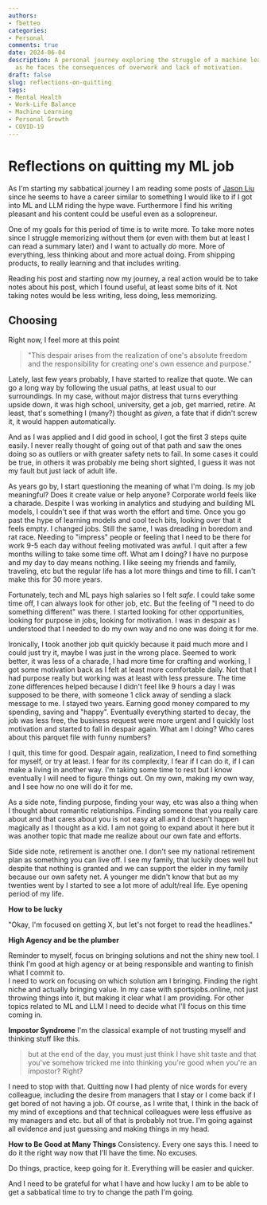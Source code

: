 ```yaml
---
authors:
- fbetteo
categories:
- Personal 
comments: true
date: 2024-06-04
description: A personal journey exploring the struggle of a machine learning engineer
  as he faces the consequences of overwork and lack of motivation.
draft: false
slug: reflections-on-quitting
tags:
- Mental Health
- Work-Life Balance
- Machine Learning
- Personal Growth
- COVID-19
---
```


# Reflections on quitting my ML job

As I'm starting my sabbatical journey I am reading some posts of [Jason Liu](https://jxnl.co/writing/2024/06/01/advice-to-young-people/) since he seems to have a career similar to something I would like to if I got into ML and LLM riding the hype wave. Furthermore I find his writing pleasant and his content could be useful even as a solopreneur. 

One of my goals for this period of time is to write more. To take more notes since I struggle memorizing without them (or even with them but at least I can read a summary later) and I want to actually *do* more. More of everything, less thinking about and more actual doing. From shipping products, to really learning and that includes writing.

Reading his post and starting now my journey, a real action would be to take notes about his post, which I found useful, at least some bits of it. Not taking notes would be less writing, less doing, less memorizing. 


## Choosing

Right now, I feel more at this point
> "This despair arises from the realization of one's absolute freedom and the responsibility for creating one's own essence and purpose."

Lately, last few years probably, I have started to realize that quote. We can go a long way by following the usual paths, at least usual to our surroundings. In my case, without major distress that turns everything upside down, it was high school, university, get a job, get married, retire. At least, that's something I (many?) thought as _given_, a fate that if didn't screw it, it would happen automatically.

And as I was applied and I did good in school, I got the first 3 steps quite easily. I never really thought of going out of that path and saw the ones doing so as outliers or with greater safety nets to fail. In some cases it could be true, in others it was probably me being short sighted, I guess it was not my fault but just lack of adult life.  

As years go by, I start questioning the meaning of what I'm doing. Is my job meaningful? Does it create value or help anyone? Corporate world feels like a charade. Despite I was working in analytics and studying and building ML models, I couldn't see if that was worth the effort and time. Once you go past the hype of learning models and cool tech bits, looking over that it feels empty. I changed jobs. Still the same, I was dreading in boredom and rat race. Needing to "impress" people or feeling that I need to be there for work 9-5 each day without feeling motivated was awful. I quit after a few months willing to take some time off. What am I doing? I have no purpose and my day to day means nothing. I like seeing my friends and family, traveling, etc but the regular life has a lot more things and time to fill. I can't make this for 30 more years.

Fortunately, tech and ML pays high salaries so I felt _safe_. I could take some time off, I can always look for other job, etc. But the feeling of "I need to do something different" was there. I started looking for other opportunities, looking for purpose in jobs, looking for motivation. I was in despair as I understood that I needed to do my own way and no one was doing it for me. 

Ironically, I took another job quit quickly because it paid much more and I could just try it, maybe I was just in the wrong place. Seemed to work better, it was less of a charade, I had more time for crafting and working, I got some motivation back as I felt at least more comfortable daily. Not that I had purpose really but working was at least with less pressure. The time zone differences helped because I didn't feel like 9 hours a day I was supposed to be there, with someone 1 click away of sending a slack message to me. I stayed two years. Earning good money compared to my spending, saving and "happy". Eventually everything started to decay, the job was less free, the business request were more urgent and I quickly lost motivation and started to fall in despair again. What am I doing? Who cares about this parquet file with funny numbers?

I quit, this time for good. Despair again, realization, I need to find something for myself, or try at least. I fear for its complexity, I fear if I can do it, if I can make a living in another way. I'm taking some time to rest but I know eventually I will need to figure things out. On my own, making my own way, and I see how no one will do it for me.

As a side note, finding purpose, finding your way, etc was also a thing when I thought about romantic relationships. Finding someone that you really care about and that cares about you is not easy at all and it doesn't happen magically as I thought as a kid. I am not going to expand about it here but it was another topic that made me realize about our own fate and efforts.

Side side note, retirement is another one. I don't see my national retirement plan as something you can live off. I see my family, that luckily does well but despite that nothing is granted and we can support the elder in my family because our own safety net. A younger me didn't know that but as my twenties went by I started to see a lot more of adult/real life. Eye opening period of my life.



**How to be lucky**

"Okay, I'm focused on getting X, but let's not forget to read the headlines."

**High Agency and be the plumber**

Reminder to myself, focus on bringing solutions and not the shiny new tool. I think I'm good at high agency or at being responsible and wanting to finish what I commit to.  
I need to work on focusing on which solution am I bringing. Finding the right niche and actually bringing value.
In my case with sportsjobs.online, not just throwing things into it, but making it clear what I am providing.
For other topics related to ML and LLM I need to decide what I'll focus on this time coming in.

**Impostor Syndrome**
I'm the classical example of not trusting myself  and thinking stuff like this.
 >  but at the end of the day, you must just think I have shit taste and that you've somehow tricked me into thinking you're good when you're an impostor? Right?

I need to stop with that. Quitting now I had plenty of nice words for every colleague, including the desire from managers that I stay or I come back if I get bored of not having a job. Of course, as I write that, I think in the back of my mind of exceptions and that technical colleagues were less effusive as my managers and etc. but all of that is probably not true. I'm going against all evidence and just guessing and making things in my head.

**How to Be Good at Many Things**
Consistency. Every one says this. I need to do it the right way now that I'll have the time. No excuses.

Do things, practice, keep going for it. Everything will be easier and quicker.

And I need to be grateful for what I have and how lucky I am to be able to get a sabbatical time to try to change the path I'm going.